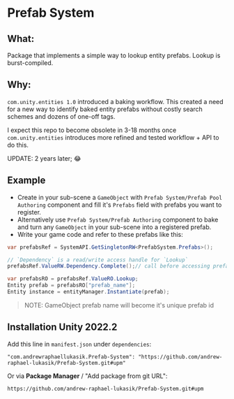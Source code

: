 # Prefab System

## What:

Package that implements a simple way to lookup entity prefabs. Lookup is burst-compiled.

## Why:

`com.unity.entities 1.0` introduced a baking workflow. This created a need for a new way to identify baked entity prefabs without costly search schemes and dozens of one-off tags.

I expect this repo to become obsolete in 3-18 months once `com.unity.entities` introduces more refined and tested workflow + API to do this.

UPDATE: 2 years later; 😂

## Example
- Create in your sub-scene a `GameObject` with `Prefab System/Prefab Pool Authoring` component and fill it's `Prefabs` field with prefabs you want to register.
- Alternatively use `Prefab System/Prefab Authoring` component to bake and turn any `GameObject` in your sub-scene into a registered prefab.
- Write your game code and refer to these prefabs like this:
```csharp
var prefabsRef = SystemAPI.GetSingletonRW<PrefabSystem.Prefabs>();

// `Dependency` is a read/write access handle for `Lookup`
prefabsRef.ValueRW.Dependency.Complete();// call before accessing prefabs or add to a job dependencies (when instantiating in a job)

var prefabsRO = prefabsRef.ValueRO.Lookup;
Entity prefab = prefabsRO["prefab_name"];
Entity instance = entityManager.Instantiate(prefab);
```
> NOTE: GameObject prefab name will become it's unique prefab id

## Installation Unity 2022.2
Add this line in `manifest.json` under `dependencies`:
```
"com.andrewraphaellukasik.Prefab-System": "https://github.com/andrew-raphael-lukasik/Prefab-System.git#upm"
```
Or via **Package Manager** / "Add package from git URL":
```
https://github.com/andrew-raphael-lukasik/Prefab-System.git#upm
```

